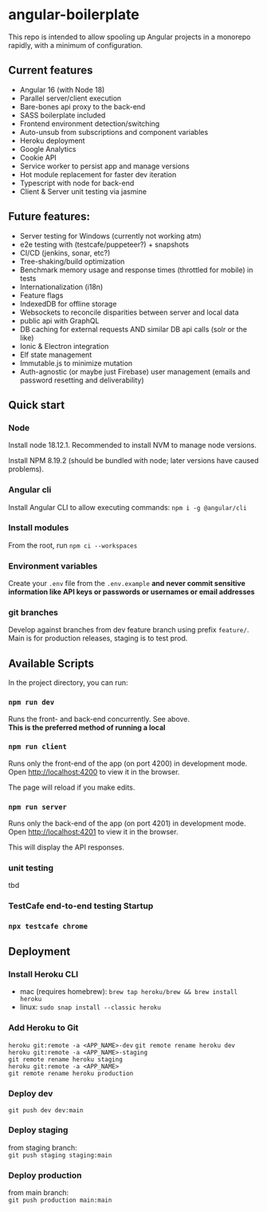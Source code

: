 # angular-boilerplate

This repo is intended to allow spooling up Angular projects in a monorepo rapidly, with a minimum of configuration.

## Current features
* Angular 16 (with Node 18)
* Parallel server/client execution
* Bare-bones api proxy to the back-end
* SASS boilerplate included
* Frontend environment detection/switching
* Auto-unsub from subscriptions and component variables
* Heroku deployment
* Google Analytics
* Cookie API
* Service worker to persist app and manage versions
* Hot module replacement for faster dev iteration
* Typescript with node for back-end
* Client & Server unit testing via jasmine

## Future features:
* Server testing for Windows (currently not working atm)
* e2e testing with (testcafe/puppeteer?) + snapshots
* CI/CD (jenkins, sonar, etc?)
* Tree-shaking/build optimization
* Benchmark memory usage and response times (throttled for mobile) in tests
* Internationalization (i18n)
* Feature flags
* IndexedDB for offline storage
* Websockets to reconcile disparities between server and local data
* public api with GraphQL
* DB caching for external requests AND similar DB api calls (solr or the like)
* Ionic & Electron integration
* Elf state management
* Immutable.js to minimize mutation
* Auth-agnostic (or maybe just Firebase) user management (emails and password resetting and deliverability)

## Quick start

### Node

Install node 18.12.1. Recommended to install NVM to manage node versions.

Install NPM 8.19.2 (should be bundled with node; later versions have caused problems).

### Angular cli

Install Angular CLI to allow executing commands: `npm i -g @angular/cli`

### Install modules

From the root, run `npm ci --workspaces`

### Environment variables

Create your `.env` file from the `.env.example` **and never commit sensitive information like API keys or passwords or usernames or email addresses**


### git branches

Develop against branches from dev feature branch using prefix `feature/`. Main is for production releases, staging is to test prod.

## Available Scripts

In the project directory, you can run:

### `npm run dev`

Runs the front- and back-end concurrently. See above.  
**This is the preferred method of running a local**

### `npm run client`

Runs only the front-end of the app (on port 4200) in development mode.  
Open [http://localhost:4200](http://localhost:4200) to view it in the browser.

The page will reload if you make edits.

### `npm run server`

Runs only the back-end of the app (on port 4201) in development mode.  
Open [http://localhost:4201](http://localhost:4201) to view it in the browser.

This will display the API responses.

### unit testing

tbd

### TestCafe end-to-end testing Startup

### `npx testcafe chrome`


## Deployment

### Install Heroku CLI

* mac (requires homebrew): `brew tap heroku/brew && brew install heroku`
* linux: `sudo snap install --classic heroku`

### Add Heroku to Git

`heroku git:remote -a <APP_NAME>-dev`
`git remote rename heroku dev`  
`heroku git:remote -a <APP_NAME>-staging`  
`git remote rename heroku staging`  
`heroku git:remote -a <APP_NAME>`  
`git remote rename heroku production`

### Deploy dev

`git push dev dev:main`

### Deploy staging

from staging branch:  
`git push staging staging:main`

### Deploy production

from main branch:  
`git push production main:main`